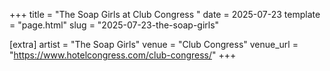 +++
title = "The Soap Girls at Club Congress "
date = 2025-07-23
template = "page.html"
slug = "2025-07-23-the-soap-girls"

[extra]
artist = "The Soap Girls"
venue = "Club Congress"
venue_url = "https://www.hotelcongress.com/club-congress/"
+++
